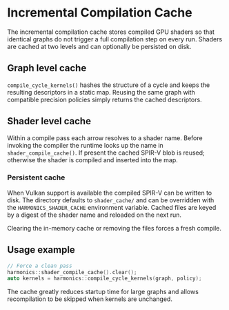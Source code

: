 # Incremental Compilation Cache

The incremental compilation cache stores compiled GPU shaders so that identical graphs do not trigger a full compilation step on every run. Shaders are cached at two levels and can optionally be persisted on disk.

## Graph level cache

`compile_cycle_kernels()` hashes the structure of a cycle and keeps the resulting descriptors in a static map. Reusing the same graph with compatible precision policies simply returns the cached descriptors.

## Shader level cache

Within a compile pass each arrow resolves to a shader name. Before invoking the compiler the runtime looks up the name in `shader_compile_cache()`. If present the cached SPIR-V blob is reused; otherwise the shader is compiled and inserted into the map.

### Persistent cache

When Vulkan support is available the compiled SPIR-V can be written to disk. The directory defaults to `shader_cache/` and can be overridden with the `HARMONICS_SHADER_CACHE` environment variable. Cached files are keyed by a digest of the shader name and reloaded on the next run.

Clearing the in-memory cache or removing the files forces a fresh compile.

## Usage example

```cpp
// Force a clean pass
harmonics::shader_compile_cache().clear();
auto kernels = harmonics::compile_cycle_kernels(graph, policy);
```

The cache greatly reduces startup time for large graphs and allows recompilation to be skipped when kernels are unchanged.
